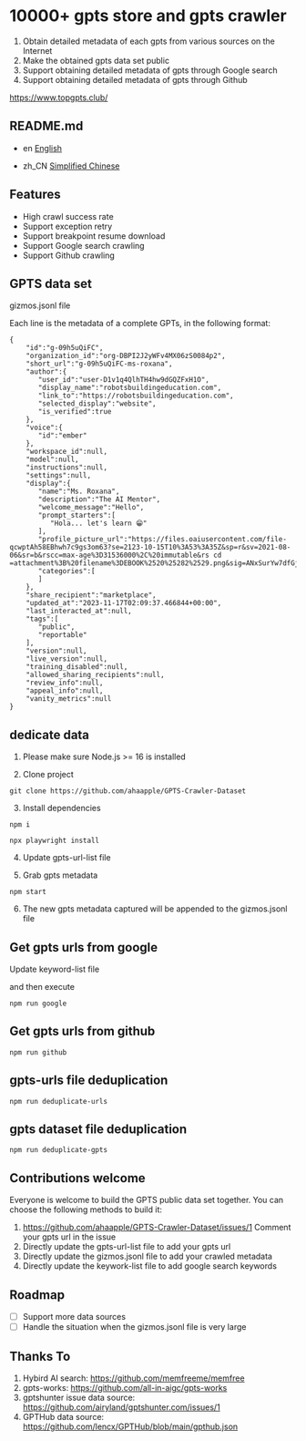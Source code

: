 # 10000+ gpts store and gpts crawler

1. Obtain detailed metadata of each gpts from various sources on the Internet
2. Make the obtained gpts data set public
3. Support obtaining detailed metadata of gpts through Google search
4. Support obtaining detailed metadata of gpts through Github

<https://www.topgpts.club/>

## README.md

- en [English](README.md)

- zh_CN [Simplified Chinese](README.zh_CN.md)

## Features

- High crawl success rate
- Support exception retry
- Support breakpoint resume download
- Support Google search crawling
- Support Github crawling

## GPTS data set

gizmos.jsonl file

Each line is the metadata of a complete GPTs, in the following format:

```
{
    "id":"g-09h5uQiFC",
    "organization_id":"org-DBPI2J2yWFv4MX06zS0084p2",
    "short_url":"g-09h5uQiFC-ms-roxana",
    "author":{
       "user_id":"user-D1v1q4QlhTH4hw9dGQZFxH1O",
       "display_name":"robotsbuildingeducation.com",
       "link_to":"https://robotsbuildingeducation.com",
       "selected_display":"website",
       "is_verified":true
    },
    "voice":{
       "id":"ember"
    },
    "workspace_id":null,
    "model":null,
    "instructions":null,
    "settings":null,
    "display":{
       "name":"Ms. Roxana",
       "description":"The AI Mentor",
       "welcome_message":"Hello",
       "prompt_starters":[
          "Hola... let's learn 😁"
       ],
       "profile_picture_url":"https://files.oaiusercontent.com/file-qcwptAh58EBhwh7c9gs3om63?se=2123-10-15T10%3A53%3A35Z&sp=r&sv=2021-08-06&sr=b&rscc=max-age%3D31536000%2C%20immutable&rs cd =attachment%3B%20filename%3DEBOOK%2520%25282%2529.png&sig=ANxSurYw7dfGjpzlehF1PWJKQB4kp2Uok3DHfAw0Trg%3D",
       "categories":[
       ]
    },
    "share_recipient":"marketplace",
    "updated_at":"2023-11-17T02:09:37.466844+00:00",
    "last_interacted_at":null,
    "tags":[
       "public",
       "reportable"
    ],
    "version":null,
    "live_version":null,
    "training_disabled":null,
    "allowed_sharing_recipients":null,
    "review_info":null,
    "appeal_info":null,
    "vanity_metrics":null
}
```

## dedicate data

1. Please make sure Node.js >= 16 is installed

2. Clone project

```
git clone https://github.com/ahaapple/GPTS-Crawler-Dataset
```

3. Install dependencies

```
npm i

npx playwright install
```

4. Update gpts-url-list file

5. Grab gpts metadata

```
npm start
```

6. The new gpts metadata captured will be appended to the gizmos.jsonl file

## Get gpts urls from google

Update keyword-list file

and then execute

```
npm run google
```

## Get gpts urls from github

```
npm run github
```

## gpts-urls file deduplication

```
npm run deduplicate-urls
```

## gpts dataset file deduplication

```
npm run deduplicate-gpts
```

## Contributions welcome

Everyone is welcome to build the GPTS public data set together. You can choose the following methods to build it:

1. <https://github.com/ahaapple/GPTS-Crawler-Dataset/issues/1> Comment your gpts url in the issue
2. Directly update the gpts-url-list file to add your gpts url
3. Directly update the gizmos.jsonl file to add your crawled metadata
4. Directly update the keywork-list file to add google search keywords

## Roadmap

- [ ] Support more data sources
- [ ] Handle the situation when the gizmos.jsonl file is very large

## Thanks To

1. Hybird AI search: https://github.com/memfreeme/memfree
2. gpts-works: <https://github.com/all-in-aigc/gpts-works>
3. gptshunter issue data source: <https://github.com/airyland/gptshunter.com/issues/1>
4. GPTHub data source: <https://github.com/lencx/GPTHub/blob/main/gpthub.json>
